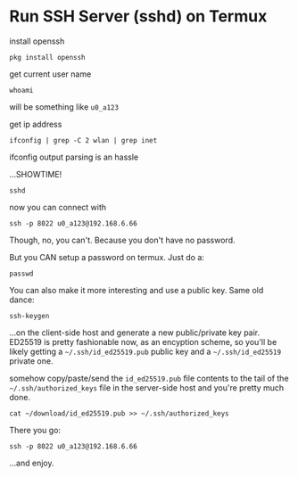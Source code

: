 # Run SSH Server (sshd) on Termux

install openssh

    pkg install openssh

get current user name

    whoami

will be something like `u0_a123`

get ip address

    ifconfig | grep -C 2 wlan | grep inet

ifconfig output parsing is an hassle

...SHOWTIME!

    sshd

now you can connect with

    ssh -p 8022 u0_a123@192.168.6.66 

Though, no, you can't. Because you don't have no password.

But you CAN setup a password on termux. Just do a:

    passwd

You can also make it more interesting and use a public key. Same old dance:

    ssh-keygen

...on the client-side host and generate a new public/private key pair. ED25519 is pretty fashionable now, as an encyption scheme, so you'll be likely getting a `~/.ssh/id_ed25519.pub` public key and a `~/.ssh/id_ed25519` private one.

somehow copy/paste/send the `id_ed25519.pub` file contents to the tail of the `~/.ssh/authorized_keys` file in the server-side host and you're pretty much done.

    cat ~/download/id_ed25519.pub >> ~/.ssh/authorized_keys

There you go:

    ssh -p 8022 u0_a123@192.168.6.66

...and enjoy.
